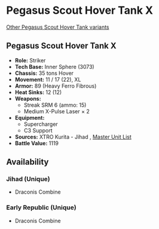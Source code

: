 # Pegasus Scout Hover Tank X 

[Other Pegasus Scout Hover Tank variants](../pegasus_scout_hover_tank.md) 

## Pegasus Scout Hover Tank X 

- **Role:** Striker 
- **Tech Base:** Inner Sphere (3073) 
- **Chassis:** 35 tons Hover 
- **Movement:** 11 / 17 (22), XL 
- **Armor:** 89 (Heavy Ferro Fibrous) 
- **Heat Sinks:** 12 (12) 
- **Weapons:** 
  - Streak SRM 6 (ammo: 15) 
  - Medium X-Pulse Laser × 2 
- **Equipment:** 
  - Supercharger 
  - C3 Support 
- **Sources:** XTRO Kurita - Jihad , [Master Unit List](http://masterunitlist.info/Unit/Details/2463/pegasus-scout-hover-tank-x) 
- **Battle Value:** 1119 

## Availability 

### Jihad (Unique) 

- Draconis Combine 

### Early Republic (Unique) 

- Draconis Combine 

